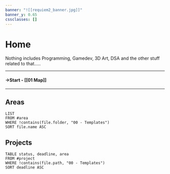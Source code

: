 ```yaml
---
banner: "![[requiem2_banner.jpg]]"
banner_y: 0.65
cssclasses: []
---
```

# Home

Nothing includes Programming, Gamedev, 3D Art, DSA and the other stuff related to that.....

---

#### ->Start - [[01 Map]]


---
## Areas

```dataview
LIST
FROM #area
WHERE !contains(file.folder, "00 - Templates")
SORT file.name ASC
```
## Projects

```dataview
TABLE status, deadline, area
FROM #project
WHERE !contains(file.path, "00 - Templates")
SORT deadline ASC
```
